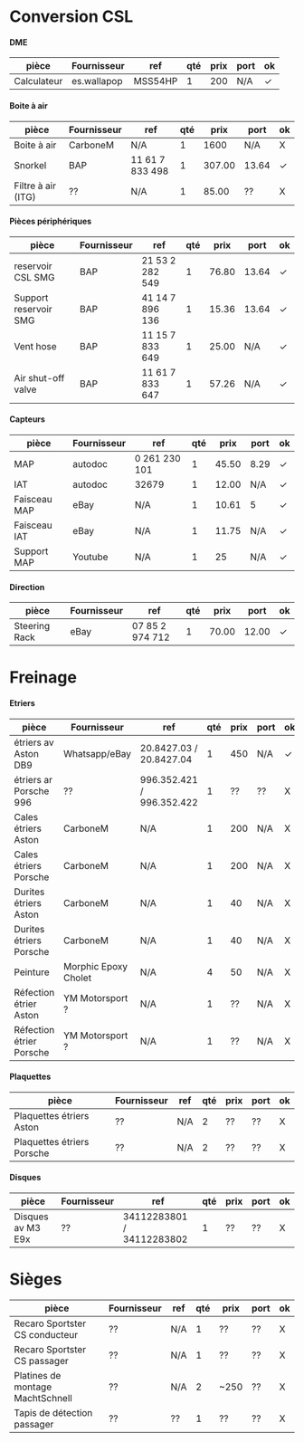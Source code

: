 # Conversion CSL

#### DME

| pièce | Fournisseur | ref | qté | prix | port | ok |
|-------|-------|-----|-----|------|------|----|
| Calculateur | es.wallapop | MSS54HP | 1 | 200 | N/A | ✓ |

#### Boite à air

| pièce | Fournisseur | ref | qté | prix | port | ok |
|-------|-------|-----|-----|------|------|----|
| Boite à air | CarboneM | N/A | 1 | 1600 | N/A | X |
| Snorkel | BAP |  11 61 7 833 498 | 1 | 307.00 | 13.64 | ✓ |
| Filtre à air (ITG) | ?? |  N/A | 1 | 85.00 | ?? | X |

#### Pièces périphériques

| pièce | Fournisseur | ref | qté | prix | port | ok |
|-------|-------|-----|-----|------|------|----|
| reservoir CSL SMG | BAP | 21 53 2 282 549 | 1 | 76.80 | 13.64 | ✓ |
| Support reservoir SMG | BAP | 41 14 7 896 136 | 1 | 15.36 | 13.64 | ✓ |
| Vent hose | BAP | 11 15 7 833 649 | 1 | 25.00 | N/A | ✓ |
| Air shut-off valve | BAP | 11 61 7 833 647 | 1 | 57.26 | N/A | ✓ |

#### Capteurs

| pièce | Fournisseur | ref | qté | prix | port | ok |
|-------|-------|-----|-----|------|------|----|
| MAP | autodoc | 0 261 230 101 | 1 | 45.50 | 8.29 | ✓ |
| IAT | autodoc | 32679 | 1 | 12.00 | N/A  | ✓ |
| Faisceau MAP | eBay | N/A | 1 | 10.61 | 5 | ✓ |
| Faisceau IAT | eBay | N/A | 1 | 11.75 | N/A | ✓ |
| Support MAP | Youtube | N/A | 1 | 25 | N/A | ✓ |

#### Direction

| pièce | Fournisseur | ref | qté | prix | port | ok |
|-------|-------|-----|-----|------|------|----|
| Steering Rack | eBay | 07 85 2 974 712  | 1 | 70.00 | 12.00 | ✓ |

# Freinage

#### Etriers

| pièce | Fournisseur | ref | qté | prix | port | ok |
|-------|-------|-----|-----|------|------|----|
| étriers av Aston DB9 | Whatsapp/eBay | 20.8427.03 / 20.8427.04 | 1 | 450 | N/A | ✓ |
| étriers ar Porsche 996 | ?? | 996.352.421 / 996.352.422 | 1 | ?? | ?? | X |
| Cales étriers Aston | CarboneM | N/A | 1 | 200 | N/A | X |
| Cales étriers Porsche | CarboneM | N/A | 1 | 200 | N/A | X |
| Durites étriers Aston | CarboneM | N/A | 1 | 40 | N/A | X |
| Durites étriers Porsche | CarboneM | N/A | 1 | 40 | N/A | X |
| Peinture | Morphic Epoxy Cholet | N/A | 4 | 50 | N/A | X |
| Réfection étrier Aston | YM Motorsport ? | N/A | 1 | ?? | N/A | X |
| Réfection étrier Porsche | YM Motorsport ? | N/A | 1 | ?? | N/A | X |

#### Plaquettes

| pièce | Fournisseur | ref | qté | prix | port | ok |
|-------|-------|-----|-----|------|------|----|
| Plaquettes étriers Aston | ?? | N/A | 2 | ?? | ?? | X |
| Plaquettes étriers Porsche | ?? | N/A | 2 | ?? | ?? | X |

#### Disques

| pièce | Fournisseur | ref | qté | prix | port | ok |
|-------|-------|-----|-----|------|------|----|
| Disques av M3 E9x | ?? | 34112283801 / 34112283802 | 1 | ?? | ?? | X |

# Sièges

| pièce | Fournisseur | ref | qté | prix | port | ok |
|-------|-------|-----|-----|------|------|----|
| Recaro Sportster CS conducteur | ?? | N/A | 1 | ?? | ?? | X |
| Recaro Sportster CS passager | ?? | N/A | 1 | ?? | ?? | X |
| Platines de montage MachtSchnell | ?? | N/A | 2 | ~250 | ?? | X |
| Tapis de détection passager | ?? | ?? | 1 | ?? | ?? | X |
